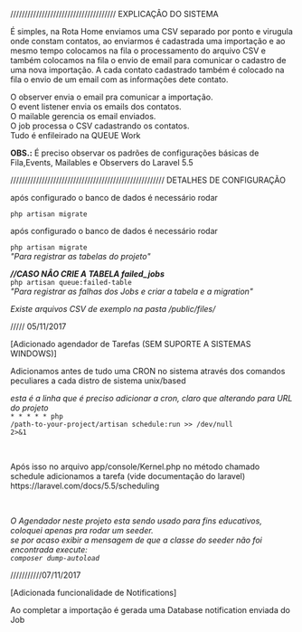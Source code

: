 ///////////////////////////////////// EXPLICAÇÂO DO SISTEMA

É simples, na Rota Home enviamos uma CSV separado por ponto e virugula onde constam contatos, ao enviarmos é cadastrada uma importação e
ao mesmo tempo colocamos na fila o processamento do arquivo CSV e também colocamos na fila o envio de email para comunicar o cadastro de uma nova importação.
A cada contato cadastrado também é colocado na fila o envio de um email com as informações dete contato.

O observer envia o email pra comunicar a importação.<br>
O event listener envia os emails dos contatos.<br>
O mailable gerencia os email enviados.<br>
O job processa o CSV cadastrando os contatos.<br>
Tudo é enfileirado na QUEUE Work<br>
<p>
<strong>OBS.:</strong>
É preciso observar os padrões de configurações básicas de Fila,Events, Mailables e Observers do Laravel 5.5
</p>
////////////////////////////////////////////////////// DETALHES DE CONFIGURAÇÃO
<p>
após configurado o banco de dados é necessário rodar

<code>php artisan migrate</code>
</p>
<p>
após configurado o banco de dados é necessário rodar  

<code>php artisan migrate</code><br>
<em>"Para registrar as tabelas do projeto"</em>
<p>
<em><strong>//CASO NÂO CRIE A TABELA failed_jobs</strong></em><br>
<code>php artisan queue:failed-table</code><br>
<em>"Para registrar as falhas dos Jobs e criar a tabela e a migration"</em>
</p>

<em>Existe arquivos CSV de exemplo na pasta /public/files/</em>

///// 05/11/2017

[Adicionado agendador de Tarefas (SEM SUPORTE A SISTEMAS WINDOWS)]
<br>
<p>
Adicionamos antes de tudo uma CRON no sistema através dos comandos peculiares a cada distro de sistema unix/based<br>

<em>esta é a linha que é preciso adicionar a cron, claro que alterando para URL do projeto</em><br>
<code>* * * * * php /path-to-your-project/artisan schedule:run >> /dev/null 2>&1</code><br>
</p>
<br>
<p>
Após isso no arquivo app/console/Kernel.php no método chamado schedule adicionamos a tarefa (vide documentação do laravel)
https://laravel.com/docs/5.5/scheduling
</p>
<br>
<p>
<em>
O Agendador neste projeto esta sendo usado para fins educativos, coloquei apenas pra rodar um seeder.<br>
<em>
se por acaso exibir a mensagem de que a classe do seeder não foi encontrada execute:</em><br>
<code>composer dump-autoload</code><br>
</em>
</p>
  ///////////07/11/2017
  
  [Adicionada funcionalidade de Notifications]
  <br>
<p>
  Ao completar a importação é gerada uma Database notification enviada do Job
  </p>
